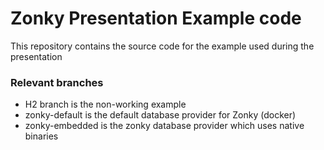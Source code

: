 # Zonky Presentation Example code

This repository contains the source code for the example used during the presentation

### Relevant branches
* H2 branch is the non-working example
* zonky-default is the default database provider for Zonky (docker)
* zonky-embedded is the zonky database provider which uses native binaries
